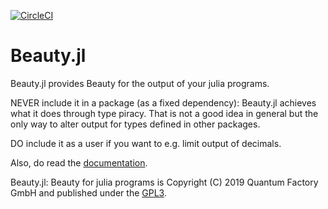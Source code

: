 [![CircleCI](https://circleci.com/gh/Quantum-Factory/Beauty.jl.svg?style=shield)](https://circleci.com/gh/Quantum-Factory/Beauty.jl)

# Beauty.jl

Beauty.jl provides Beauty for the output of your julia programs.

NEVER include it in a package (as a fixed dependency): Beauty.jl
achieves what it does through type piracy.  That is not a good idea in
general but the only way to alter output for types defined in other
packages.

DO include it as a user if you want to e.g. limit output of decimals.

Also, do read the
[documentation](https://quantum-factory.de/open-source/Beauty.jl/).

Beauty.jl: Beauty for julia programs is Copyright (C) 2019 Quantum
Factory GmbH and published under the
[GPL3](https://github.com/Quantum-Factory/Beauty.jl/blob/master/LICENSE).
